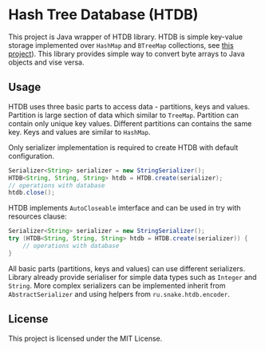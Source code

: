 # Hash Tree Database (HTDB)

This project is Java wrapper of HTDB library. HTDB is simple key-value storage implemented over `HashMap` and
`BTreeMap` collections, see [this project](https://github.com/SnakeSolid/rust-hash-tree-db)). This library provides
simple way to convert byte arrays to Java objects and vise versa.

## Usage

HTDB uses three basic parts to access data - partitions, keys and values. Partition is large section of data which
similar to `TreeMap`. Partition can contain only unique key values. Different partitions can contains the same key.
Keys and values are similar to `HashMap`.

Only serializer implementation is required to create HTDB with default configuration.

```java
Serializer<String> serializer = new StringSerializer();
HTDB<String, String, String> htdb = HTDB.create(serializer);
// operations with database
htdb.close();
```

HTDB implements `AutoCloseable` imterface and can be used in try with resources clause:

```java
Serializer<String> serializer = new StringSerializer();
try (HTDB<String, String, String> htdb = HTDB.create(serializer)) {
	// operations with database
}
```

All basic parts (partitions, keys and values) can use different serializers. Library already provide serialiser for
simple data types such as `Integer` and `String`. More complex serializers can be implemented inherit from
`AbstractSerializer` and using helpers from `ru.snake.htdb.encoder`.

## License

This project is licensed under the MIT License.
